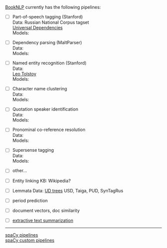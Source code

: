 [BookNLP](https://github.com/dbamman/book-nlp) currently has the following pipelines: 

- [ ] Part-of-speech tagging (Stanford)  
Data: 
Russian National Corpus tagset  
[Universal Dependencies](https://universaldependencies.org/#download)  
Models:  

- [ ] Dependency parsing (MaltParser)  
Data:   
Models:  

- [ ] Named entity recognition (Stanford)  
Data:  
[Leo Tolstoy](https://github.com/tolstoydigital/TEI)  
Models:  


- [ ] Character name clustering  
Data:  
Models:  


- [ ] Quotation speaker identification  
Data:  
Models:  


- [ ] Pronominal co-reference resolution  
Data:   
Models:  


- [ ] Supersense tagging  
Data:  
Models:  

- [ ] other...  

- [ ] Entity linking 
KB:  Wikipedia?
  

- [ ] Lemmata
Data: [UD trees](https://universaldependencies.org/#download) USD, Taiga, PUD, SynTagRus

- [ ] period prediction 

- [ ] document vectors, doc similarity

- [ ] [extractive text summarization](https://medium.com/better-programming/extractive-text-summarization-using-spacy-in-python-88ab96d1fd97)

 --- 
[spaCy pipelines](https://spacy.io/usage/processing-pipelines)  
[spaCy custom pipelines](https://spacy.io/usage/processing-pipelines#custom-components)
